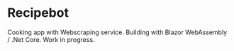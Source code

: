 # Recipebot

Cooking app with Webscraping service. Building with Blazor WebAssembly / .Net Core. Work in progress.

